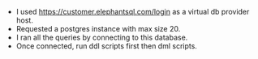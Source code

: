 - I used https://customer.elephantsql.com/login as a virtual db provider host. 
- Requested a postgres instance with max size 20.
- I ran all the queries by connecting to this database.
- Once connected, run ddl scripts first then dml scripts.
